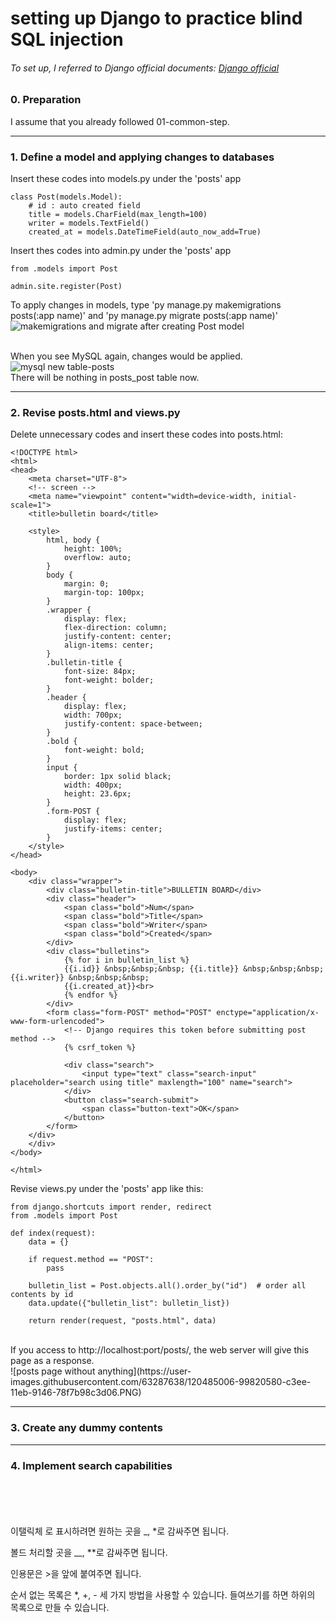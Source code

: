 # setting up Django to practice blind SQL injection
###### To set up, I referred to Django official documents: [Django official](https://www.djangoproject.com/)

### 0. Preparation
I assume that you already followed 01-common-step.

-----------

### 1. Define a model and applying changes to databases
Insert these codes into models.py under the 'posts' app

    class Post(models.Model):
        # id : auto created field
        title = models.CharField(max_length=100)
        writer = models.TextField()
        created_at = models.DateTimeField(auto_now_add=True)

Insert thes codes into admin.py under the 'posts' app

    from .models import Post

    admin.site.register(Post)

To apply changes in models, type 'py manage.py makemigrations posts(:app name)' and 'py manage.py migrate posts(:app name)'  
![makemigrations and migrate after creating Post model](https://user-images.githubusercontent.com/63287638/120483630-4196cf00-c3ed-11eb-90b4-5935d3ac34a5.png)  
</br>

When you see MySQL again, changes would be applied.  
![mysql new table-posts](https://user-images.githubusercontent.com/63287638/120484004-9b979480-c3ed-11eb-82f6-90f33264daf8.PNG)
</br>
There will be nothing in posts_post table now.  

-----------

### 2. Revise posts.html and views.py
Delete unnecessary codes and insert these codes into posts.html:

    <!DOCTYPE html>
    <html>
    <head>
        <meta charset="UTF-8">
        <!-- screen -->
        <meta name="viewpoint" content="width=device-width, initial-scale=1">
        <title>bulletin board</title>

        <style>
            html, body {
                height: 100%;
                overflow: auto;
            }
            body {
                margin: 0;
                margin-top: 100px;
            }
            .wrapper {
                display: flex;
                flex-direction: column;
                justify-content: center;
                align-items: center;
            }
            .bulletin-title {
                font-size: 84px;
                font-weight: bolder;
            }
            .header {
                display: flex;
                width: 700px;
                justify-content: space-between;
            }
            .bold {
                font-weight: bold;
            }
            input {
                border: 1px solid black;
                width: 400px;
                height: 23.6px;
            }
            .form-POST {
                display: flex;
                justify-items: center;
            }
        </style>
    </head>

    <body>
        <div class="wrapper">
            <div class="bulletin-title">BULLETIN BOARD</div>
            <div class="header">
                <span class="bold">Num</span>
                <span class="bold">Title</span>
                <span class="bold">Writer</span>
                <span class="bold">Created</span>
            </div>
            <div class="bulletins">
                {% for i in bulletin_list %}
                {{i.id}} &nbsp;&nbsp;&nbsp; {{i.title}} &nbsp;&nbsp;&nbsp; {{i.writer}} &nbsp;&nbsp;&nbsp;
                {{i.created_at}}<br>
                {% endfor %}
            </div>
            <form class="form-POST" method="POST" enctype="application/x-www-form-urlencoded">
                <!-- Django requires this token before submitting post method -->
                {% csrf_token %}

                <div class="search">
                    <input type="text" class="search-input" placeholder="search using title" maxlength="100" name="search">
                </div>
                <button class="search-submit">
                    <span class="button-text">OK</span>
                </button>
            </form>
        </div>
        </div>
    </body>

    </html>

Revise views.py under the 'posts' app like this:

    from django.shortcuts import render, redirect
    from .models import Post

    def index(request):
        data = {}

        if request.method == "POST":
            pass

        bulletin_list = Post.objects.all().order_by("id")  # order all contents by id
        data.update({"bulletin_list": bulletin_list})

        return render(request, "posts.html", data)

</br>
If you access to ht<span>tp://</span>localhost:port/posts/, the web server will give this page as a response.</br>
![posts page without anything](https://user-images.githubusercontent.com/63287638/120485006-99820580-c3ee-11eb-9146-78f7b98c3d06.PNG)  
</br>

-----------

### 3. Create any dummy contents


-----------

### 4. Implement search capabilities




</br></br></br></br>
이탤릭체 로 표시하려면 원하는 곳을 _, *로 감싸주면 됩니다.

볼드 처리할 곳을 __, **로 감싸주면 됩니다.

인용문은 >을 앞에 붙여주면 됩니다.

순서 없는 목록은 *, +, - 세 가지 방법을 사용할 수 있습니다. 들여쓰기를 하면 하위의 목록으로 만들 수 있습니다.